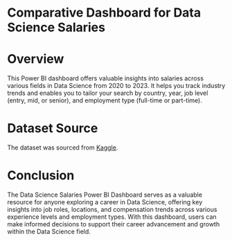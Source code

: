 # Comparative Dashboard for Data Science Salaries

# Overview
This Power BI dashboard offers valuable insights into salaries across various fields in Data Science from 2020 to 2023. It helps you track industry trends and enables you to tailor your search by country, year, job level (entry, mid, or senior), and employment type (full-time or part-time).

# Dataset Source
The dataset was sourced from [Kaggle](https://www.kaggle.com/datasets/arnabchaki/data-science-salaries-2023).

# Conclusion
The Data Science Salaries Power BI Dashboard serves as a valuable resource for anyone exploring a career in Data Science, offering key insights into job roles, locations, and compensation trends across various experience levels and employment types. With this dashboard, users can make informed decisions to support their career advancement and growth within the Data Science field.
